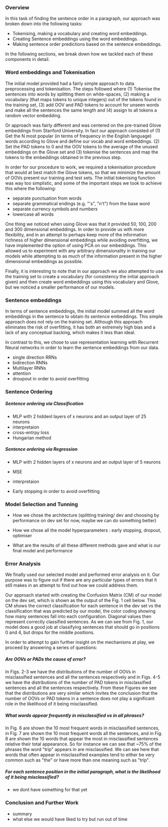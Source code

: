 ### Overview
In this task of finding the sentence order in a paragraph, our approach was broken down into the following tasks:

+ Tokenising, making a vocabulary  and creating word embeddings.
+ Creating Sentence embeddings using the word embeddings.
+ Making sentence order predictions based on the sentence embeddings.

In the following sections, we break down how we tackled each of these components in detail.

### Word embeddings and Tokenisation
The initial model provided had a fairly simple approach to data preprocessing and tokenisation. The steps followed where (1) Tokenise the sentences into words by splitting them on white-spaces, (2) making a vocabulary (that maps tokens to unique integers) out of the tokens found in the training set, (3) add OOV and PAD tokens to account for unseen words and make all the sentences the same length and (4) assign to all tokens a random vector embedding. 

Or approach was fairly different and was centered on the pre-trained Glove embeddings from Stanford University. In fact our approach consisted of (1) Get the N most popular (in terms of frequency in the English language) words according to Glove and define our vocab and word embeddings. (2) Set the PAD tokens to 0 and the OOV tokens to the average of the unused embeddings on the Glove set and (3) tokenise the sentences and map the tokens to the embeddings obtained in the previous step.  

In order for our procedure to work, we required a tokenisation procedure that would at best match the Glove tokens, so that we minimize the amount of OOVs present our training and test sets. The initial tokenising function was way too simplistic, and some of the important steps we took to achieve this where the following:

 - separate punctuation from words
 - separate grammatical endings (e.g. "'s", "n't") from the base word
 - separate currency symbols and numbers
 - lowercase all words

One thing we noticed when using Glove was that it provided 50, 100, 200 and 300 dimensional embeddings. In order to provide us with more flexibility, and in an attempt to perhaps keep more of the information richness of higher dimensional embeddings while avoiding overfitting, we have implemented the option of using PCA on our embeddings. This allowed us to experiment with any arbitrary dimensionality in training our models while attempting to as much of the information present in the higher dimensional embeddings as possible.

Finally, it is interesting to note that in our approach we also attempted to use the training set to create a vocabulary (for consistency the initial approach given) and then create word embeddings using this vocabulary and Glove, but we noticed a smaller performance of our models.

### Sentence embeddings
In terms of sentence embeddings, the initial model summed all the word embeddings in the sentence to obtain its sentence embeddings. This simple approach does not rely on the training set. Although this approach eliminates the risk of overfitting, it has both an extremely high bias and a lack of any conceptual backing, which makes it less than ideal.

In contrast to this, we chose to use representation learning with Recurrent Neural networks in order to learn the sentence embeddings from our data. 

+ single direction RRNs
+ bidirection RNNs
+ Multilayer RNNs
+ attention
+ droupout in order to avoid overfitting

### Sentence Ordering

##### Sentence ordering via Classification
+ MLP with 2 hiddenl layers of x neurons and an output layer of 25 neurons
+ interpretaion 
+ cross-entrpy loss
+ Hungarian method

##### Sentence ordering via Regression
+ MLP with 2 hidden layers of x neurons and an output layer of 5 neurons
+ MSE
+ interpretaion


+ Early stopping in order to avoid overfitting


### Model Selection and Tunning
+ How we chose the architecture (splitting training/ dev and choosing by performance on dev set for now, maybe we can do something better)
 
+ How we chose all the model hyperparameters : early stopping, dropout, optimiser

+ What are the results of all these different  methods gave and what is our final model and performance

### Error Analysis 
We finally used our selected model and performed error analysis on it. Our purpose was to figure out if there are any particular types of errors that it still makes in an attempt to find out how we could address them.

Our approach started with creating the Confusion Matrix (CM) of our model on the dev set, which is shown as the output of the Fig. 1 cell below. This CM shows the correct classification for each sentence in the dev set vs the classification that was predicted by our model, the color coding showing how many sentences fall into each configuration. Diagonal values then represent correctly classified sentences. As we can see from Fig. 1, our model does a good job at classifying sentences that should go in positions 0 and 4, but drops for the middle positions.
 
In order to attempt to gain further insight on the mechanisms at play, we proceed by answering a series of questions:

##### Are OOVs or PADs the cause of error?
In Figs. 2-3 we have the distributions of the number of OOVs in misclassified sentences and all the sentences respectively and in Figs. 4-5 we have the distributions of the number of PAD tokens in misclassified sentences and all the sentences respectively. From these Figures we see that the distributions are very similar which invites the conclusion that the number of OOVs or PAD tokens in a sentence does not play a significant role in the likelihood of it being misclassified.

##### What words appear frequently in misclassified vs in all phrases?
In Fig. 6 are shown the 10 most frequent words in misclassified sentences, in Fig. 7 are shown the 10 most frequent words all the sentences, and in Fig. 8 are shown the 10 words that appear the most in misclassified sentences relative their total appearance. So for instance we can see that  ~75% of the phrases the word "trip" appears in are misclassified. We can see here that words that often appear in misclassified examples tend to either be very common such as "the" or have more than one meaning such as "trip".


##### For each sentence position in the initial paragraph, what is the likelihood of it being misclassified?
+ we dont have something for that yet

### Conclusion and Further Work
+ summary
+ what else we would have liked to try but run out of time